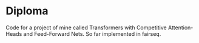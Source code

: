 # Diploma
Code for a project of mine called Transformers with Competitive Attention-Heads and Feed-Forward Nets. 
So far implemented in fairseq.
